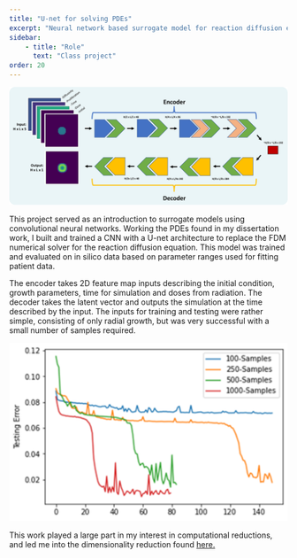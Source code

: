 ```yaml
---
title: "U-net for solving PDEs"
excerpt: "Neural network based surrogate model for reaction diffusion equations"
sidebar:
    - title: "Role"
      text: "Class project"
order: 20
---
```

![image](/assets/images/ML_overview.png)

This project served as an introduction to surrogate models using convolutional neural networks. Working the PDEs found in my dissertation work, I built and trained a CNN with a U-net architecture to replace the FDM numerical solver for the reaction diffusion equation. This model was trained and evaluated on in silico data based on parameter ranges used for fitting patient data.

The encoder takes 2D feature map inputs describing the initial condition, growth parameters, time for simulation and doses from radiation. The decoder takes the latent vector and outputs the simulation at the time described by the input. The inputs for training and testing were rather simple, consisting of only radial growth, but was very successful with a small number of samples required.

![image](/assets/images/ML_results.png)

This work played a large part in my interest in computational reductions, and led me into the dimensionality reduction found [here.](https://cchristenson2.github.io/projects/ROMproject/)